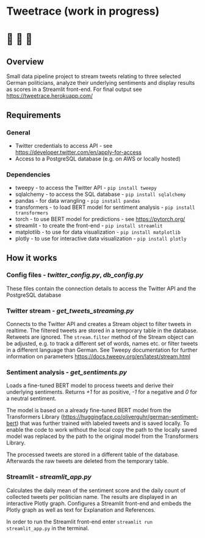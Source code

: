 # Tweetrace (work in progress)
# 🏁 🏁 🏁
## Overview
Small data pipeline project to stream tweets relating to three selected German politicians, analyze their underlying sentiments and display results as scores in a Streamlit front-end. For final output see https://tweetrace.herokuapp.com/

## Requirements
### General
- Twitter credentials to access API - see https://developer.twitter.com/en/apply-for-access
- Access to a PostgreSQL database (e.g. on AWS or locally hosted)
### Dependencies
- tweepy - to access the Twitter API - `pip install tweepy`
- sqlalchemy - to access the SQL database - `pip install sqlalchemy`
- pandas - for data wrangling - `pip install pandas`
- transformers - to load BERT model for sentiment analysis - `pip install transformers`
- torch - to use BERT model for predictions - see https://pytorch.org/ 
- streamlit - to create the front-end - `pip install streamlit`
- matplotlib - to use for data visualization - `pip install matplotlib`
- plotly - to use for interactive data visualization - `pip install plotly`

## How it works

### Config files - *twitter_config.py*, *db_config.py*
These files contain the connection details to access the Twitter API and the PostgreSQL database

### Twitter stream - *get_tweets_streaming.py*
Connects to the Twitter API and creates a Stream object to filter tweets in realtime. The filtered tweets are stored in a temporary table in the database. Retweets are ignored.
The `stream.filter` method of the Stream object can be adjusted, e.g. to track a different set of words, names etc. or filter tweets in a different language than German. 
See Tweepy documentation for further information on parameters https://docs.tweepy.org/en/latest/stream.html

### Sentiment analysis - *get_sentiments.py*
Loads a fine-tuned BERT model to process tweets and derive their underlying sentiments. Returns *+1* for as positive, *-1* for a negative and *0* for a neutral sentiment.

The model is based on a already fine-tuned BERT model from the Transformers Library (https://huggingface.co/oliverguhr/german-sentiment-bert) that was further trained with labeled tweets and is saved locally. To enable the code to work without the local copy the path to the locally saved model was replaced by the path to the original model from the Transformers Library.

The processed tweets are stored in a different table of the database. Afterwards the raw tweets are deleted from the temporary table.

### Streamlit - *streamlit_app.py*
Calculates the daily mean of the sentiment score and the daily count of collected tweets per politician name. The results are displayed in an interactive Plotly graph.
Configures a Streamlit front-end and embeds the Plotly graph as well as text for Explanation and References.

In order to run the Streamlit front-end enter `streamlit run streamlit_app.py` in the terminal.
